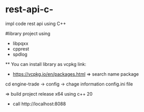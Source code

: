 # rest-api-c-
impl code rest api using C++

#library
project using
* libpqxx
* cpprest
* spdlog

** You can install library as vcpkg
link: 
 * https://vcpkg.io/en/packages.html
 => search name package

cd engine-trade -> config -> chage information config.ini file

=> build project release x64 using c++ 20
* call http://localhost:8088
